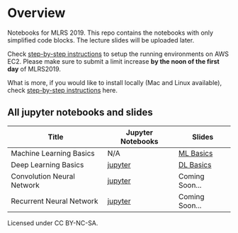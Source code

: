 # Overview


Notebooks for MLRS 2019. This repo contains the notebooks with only simplified code blocks. The lecture slides will be uploaded later.

Check [step-by-step instructions](http://numpy.d2l.ai/chapter_appendix/aws.html) to setup the running environments on AWS EC2. Please make sure to submit a limit increase **by the noon of the first day** of MLRS2019.

What is more, if you would like to install locally (Mac and Linux available), check [step-by-step instructions](http://numpy.d2l.ai/chapter_install/install.html) here.



## All jupyter notebooks and slides

| Title                               |  Jupyter  Notebooks    |  Slides    |
| ------------------------------ | ---- | ---- |
| Machine Learning Basics | N/A | [ML Basics](https://github.com/goldmermaid/mlrs/blob/master/ML_basics.pdf) |
| Deep Learning Basics | [jupyter](https://github.com/goldmermaid/mlrs/tree/master/DL_basics) | [DL Basics](https://github.com/goldmermaid/mlrs/blob/master/DL_basics.pdf) |
| Convolution Neural Network | [jupyter](https://github.com/goldmermaid/mlrs/tree/master/cnn) | Coming Soon... |
| Recurrent Neural Network | [jupyter](https://github.com/goldmermaid/mlrs/tree/master/rnn) | Coming Soon... |



Licensed under CC BY-NC-SA.
